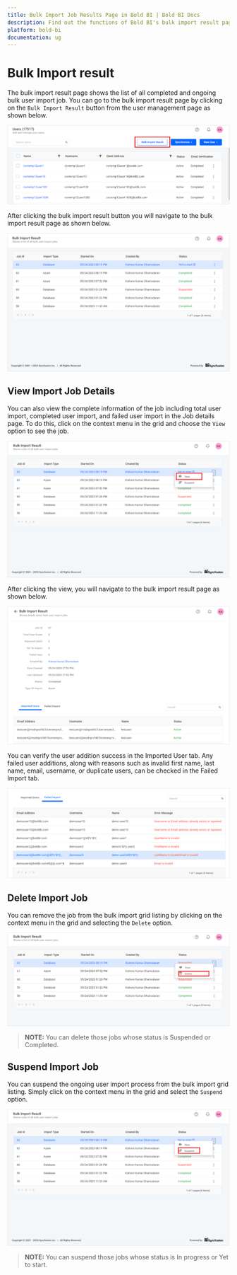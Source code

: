 ```yaml
---
title: Bulk Import Job Results Page in Bold BI | Bold BI Docs
description: Find out the functions of Bold BI's bulk import result page. Learn how to view, suspend, and delete the bulk import job details on the bulk import result page.
platform: bold-bi
documentation: ug
---
```


# Bulk Import result

The bulk import result page shows the list of all completed and ongoing bulk user import job. You can go to the bulk import result page by clicking on the `Bulk Import Result` button from the user management page as shown below.

![User Listing Page](/static/assets/managing-resources/manage-users/images/user-listing-page.png#width=55%)

After clicking the bulk import result button you will navigate to the bulk import result page as shown below.

![User Listing Page](/static/assets/managing-resources/manage-users/images/bulk-import-result-page.png#width=55%)

## View Import Job Details

You can also view the complete information of the job including total user import, completed user import, and failed user import in the Job details page. To do this, click on the context menu in the grid and choose the `View` option to see the job.

![View Bulk Import Job Details](/static/assets/managing-resources/manage-users/images/view-bulk-import-job-detail.png#width=55%)

After clicking the view, you will navigate to the bulk import result page as shown below.

![Bulk User Import Job Details page](/static/assets/managing-resources/manage-users/images/import-job-details-page.png#width=70%)

You can verify the user addition success in the Imported User tab. Any failed user additions, along with reasons such as invalid first name, last name, email, username, or duplicate users, can be checked in the Failed Import tab.

![failed-import](/static/assets/managing-resources/manage-users/images/failed-import.png#width=70%)

## Delete Import Job

You can remove the job from the bulk import grid listing by clicking on the context menu in the grid and selecting the `Delete` option.

![Delete Bulk Import Job Details](/static/assets/managing-resources/manage-users/images/delete-bulk-import-job-details.png#width=55%)

> **NOTE:**  You can delete those jobs whose status is Suspended or Completed.

## Suspend Import Job

You can suspend the ongoing user import process from the bulk import grid listing. Simply click on the context menu in the grid and select the `Suspend` option.

![suspend Bulk Import Job Details toast](/static/assets/managing-resources/manage-users/images/suspend-bulk-user-import.png#width=55%)

> **NOTE:**  You can suspend those jobs whose status is In progress or Yet to start.